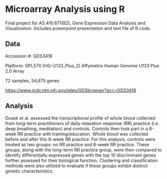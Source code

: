 # Microarray Analysis using R

Final project for AS.410.671(82), Gene Expression Data Analysis and Visualization. Includes powerpoint presentation and text file of R code. 

## Data

Accession #: GDS3416

Platform: GPL570 [HG-U133_Plus_2] Affymetrix Human Genome U133 Plus 2.0 Array

72 samples, 54,675 genes

https://www.ncbi.nlm.nih.gov/sites/GDSbrowser?acc=GDS3416

## Analysis

Dusek et al. assessed the transcriptional profile of whole blood collected from long-term practitioners of daily relaxation response (RR) practice (i.e. deep breathing, meditation) and controls. Controls then took part in a 8-week RR practice with training/education. Whole blood was collected before and after this 8-week RR practice. For this analysis, controls were treated as two groups: no RR practice and 8-week RR practice. These groups, along with the long-term RR practice group, were then compared to identify differentially expressed genes with the top 10 discriminant genes further assessed for their biological function. Clustering and classification methods were also utilized to evaluate if these groups exhibit distinct genetic characteristics.   

